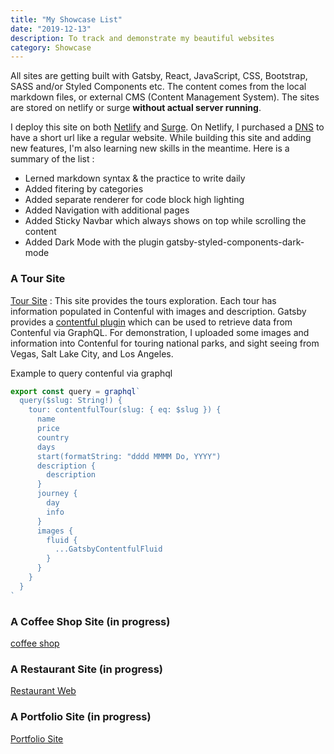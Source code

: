 ```yaml
---
title: "My Showcase List"
date: "2019-12-13"
description: To track and demonstrate my beautiful websites
category: Showcase
---
```


All sites are getting built with Gatsby, React, JavaScript, CSS, Bootstrap, SASS and/or Styled Components etc. The content comes from the local markdown files, or external CMS (Content Management System). The sites are stored on netlify or surge **without actual server running**.

I deploy this site on both [Netlify](https://www.taislu.com/) and [Surge](http://taislu-blog.surge.sh/). On Netlify, I purchased a [DNS](https://www.cloudflare.com/learning/dns/what-is-dns/) to have a short url like a regular website. While building this site and adding new features, I'm also learning new skills in the meantime. Here is a summary of the list : 
- Lerned markdown syntax & the practice to write daily
- Added fitering by categories
- Added separate renderer for code block high lighting
- Added Navigation with additional pages
- Added Sticky Navbar which always shows on top while scrolling the content
- Added Dark Mode with the plugin gatsby-styled-components-dark-mode  

### A Tour Site

[Tour Site](http://taislu-tours.surge.sh/) : This site provides the tours exploration. Each tour has information populated in Contenful with images and description. Gatsby provides a [contentful plugin](https://www.gatsbyjs.org/packages/gatsby-source-contentful/) which can be used to retrieve data from Contenful via GraphQL. For demonstration, I uploaded some images and information into Contenful for touring national parks, and sight seeing from Vegas, Salt Lake City, and Los Angeles. 

Example to query contenful via graphql
```js
export const query = graphql`
  query($slug: String!) {
    tour: contentfulTour(slug: { eq: $slug }) {
      name
      price
      country
      days
      start(formatString: "dddd MMMM Do, YYYY")
      description {
        description
      }
      journey {
        day
        info
      }
      images {
        fluid {
          ...GatsbyContentfulFluid
        }
      }
    }
  }
`
```

### A Coffee Shop Site (in progress)

[coffee shop](https://mobilelu-coffee-shop.netlify.com/)

### A Restaurant Site (in progress)

[Restaurant Web](mobilelu-restaurant-web.netlify.com)

### A Portfolio Site (in progress)

[Portfolio Site](http://taislu.surge.sh/)

